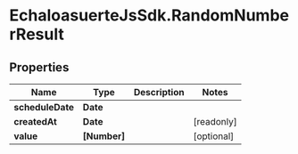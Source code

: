# EchaloasuerteJsSdk.RandomNumberResult

## Properties

Name | Type | Description | Notes
------------ | ------------- | ------------- | -------------
**scheduleDate** | **Date** |  | 
**createdAt** | **Date** |  | [readonly] 
**value** | **[Number]** |  | [optional] 


